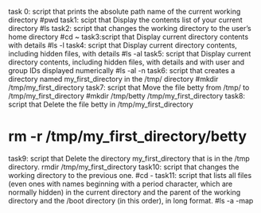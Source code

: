task 0: script that prints the absolute path name of the current working directory
#pwd
task1: scipt that Display the contents list of your current directory
#ls
task2: script that changes the working directory to the user’s home directory
#cd ~
task3:script that Display current directory contents with details
#ls -l
task4: script that Display current directory contents, including hidden files, with details
#ls -al
task5: script that Display current directory contents, including hidden files, with details and with user and group IDs displayed numerically
#ls -al -n
task6: script that creates a directory named my_first_directory in the /tmp/ directory
#mkdir /tmp/my_first_directory
task7: script that Move the file betty from /tmp/ to /tmp/my_first_directory
#mkdir /tmp/betty /tmp/my_first_directory
task8: script that Delete the file betty in /tmp/my_first_directory
# rm -r /tmp/my_first_directory/betty
task9: script that Delete the directory my_first_directory that is in the /tmp directory.
rmdir /tmp/my_first_directory
task10: script that changes the working directory to the previous one.
#cd -
task11: script that lists all files (even ones with names beginning with a period character, which are normally hidden) in the current directory and the parent of the working directory and the /boot directory (in this order), in long format.
#ls -a -map
